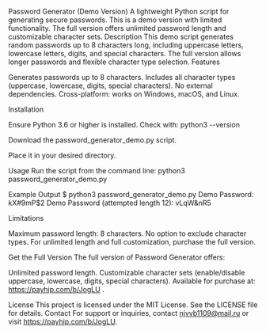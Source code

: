 Password Generator (Demo Version)
A lightweight Python script for generating secure passwords. This is a demo version with limited functionality. The full version offers unlimited password length and customizable character sets.
Description
This demo script generates random passwords up to 8 characters long, including uppercase letters, lowercase letters, digits, and special characters. The full version allows longer passwords and flexible character type selection.
Features

Generates passwords up to 8 characters.
Includes all character types (uppercase, lowercase, digits, special characters).
No external dependencies.
Cross-platform: works on Windows, macOS, and Linux.

Installation

Ensure Python 3.6 or higher is installed. Check with:
python3 --version


Download the password_generator_demo.py script.

Place it in your desired directory.


Usage
Run the script from the command line:
python3 password_generator_demo.py

Example Output
$ python3 password_generator_demo.py
Demo Password: kX#9mP$2
Demo Password (attempted length 12): vLqW&nR5

Limitations

Maximum password length: 8 characters.
No option to exclude character types.
For unlimited length and full customization, purchase the full version.

Get the Full Version
The full version of Password Generator offers:

Unlimited password length.
Customizable character sets (enable/disable uppercase, lowercase, digits, special characters).
Available for purchase at: https://payhip.com/b/JogLU .

License
This project is licensed under the MIT License. See the LICENSE file for details.
Contact
For support or inquiries, contact njvvb1109@mail.ru or visit https://payhip.com/b/JogLU.
